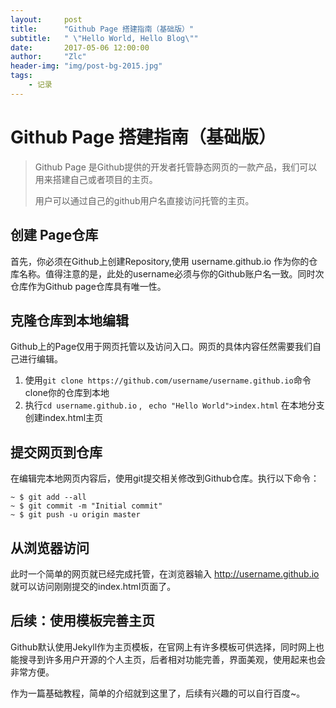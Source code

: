 ```yaml
---
layout:     post
title:      "Github Page 搭建指南（基础版）"
subtitle:   " \"Hello World, Hello Blog\""
date:       2017-05-06 12:00:00
author:     "Zlc"
header-img: "img/post-bg-2015.jpg"
tags:
    - 记录
---
```


# Github Page 搭建指南（基础版）

>  Github Page 是Github提供的开发者托管静态网页的一款产品，我们可以用来搭建自己或者项目的主页。
>
>  用户可以通过自己的github用户名直接访问托管的主页。

## 创建 Page仓库

首先，你必须在Github上创建Repository,使用 username.github.io 作为你的仓库名称。值得注意的是，此处的username必须与你的Github账户名一致。同时次仓库作为Github page仓库具有唯一性。

## 克隆仓库到本地编辑

Github上的Page仅用于网页托管以及访问入口。网页的具体内容任然需要我们自己进行编辑。

1. 使用` git clone https://github.com/username/username.github.io `命令clone你的仓库到本地
2. 执行` cd username.github.io ` , ` echo "Hello World">index.html`  在本地分支创建index.html主页

## 提交网页到仓库

在编辑完本地网页内容后，使用git提交相关修改到Github仓库。执行以下命令：

``` 
~ $ git add --all
~ $ git commit -m "Initial commit"
~ $ git push -u origin master
```


## 从浏览器访问

此时一个简单的网页就已经完成托管，在浏览器输入 http://username.github.io 就可以访问刚刚提交的index.html页面了。

## 后续：使用模板完善主页 

Github默认使用Jekyll作为主页模板，在官网上有许多模板可供选择，同时网上也能搜寻到许多用户开源的个人主页，后者相对功能完善，界面美观，使用起来也会非常方便。

作为一篇基础教程，简单的介绍就到这里了，后续有兴趣的可以自行百度~。





